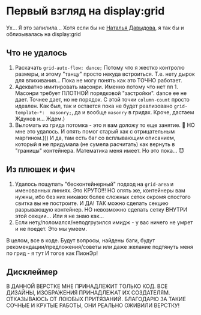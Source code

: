 # Первый взгляд на display:grid
Ух... Я это запилила... Хотя если бы не [Наталья Давыдова](https://github.com/nat-davydova), я так бы и облизывалась на display:grid

## Что не удалось
1. Раскачать `grid-auto-flow: dance;` Потому что я жестко контролю размеры, и этому "танцу" просто некуда встроиться. Т.е. нету дырок для впихивания... Пока не могу понять как это ТОЧНО работает.
2. Адекватно имитировать масонри. Именно потому что нет пп 1. Масонри требует ПЛОТНОЙ порядковой "застройки". dance ее не дает. Точнее дает, но не порядок. С этой точки `column-count` просто идеален. Как был, так и остается пока не будет реализовано `grid-template-*:  masonry;`, да и вообще `masonry` в гридах. Кроче, дастаем Ждунов и... Ждем.)
3. Выломать из грида потомка - это я вам доложу то еще занятие. 🤣
НО мне это удалось. И опять помог старый хак с отрицательным маргином.)))
И да, там есть баг со всплывающим описанием, который я не придумала (не сумела расчитать) как вернуть в "границы" контейнера. Математика меня имеет. Но это пока... 😈

## Из плюшек и фич
1. Удалось пощупать "беcконтейнерный" подход на `grid-area` и именованных линиях. Это КРУТО!!! НО опять же, контейнеры вам нужны, ибо без них никаких более сложных сеток окромя спостого свитка вы не построите.
И ДА! ТАК можно сделать секцию разрывающую контейнер. НО невозможно сделать сетку ВНУТРИ этой секции... Или я не знаю как...
2. Если нету/поломался/неподгрузился имидж - у вас ничего не умрет и не поедет. Это мы умеем.

В целом, все в коде.
Будут вопросы, найдены баги, будут рекомендации/предложения/советы или даже желание подтянуть меня по грид - я тут И тогов как ПионЭр!

## Дисклеймер
В ДАННОЙ ВЕРСТКЕ МНЕ ПРИНАДЛЕЖИТ ТОЛЬКО КОД. ВСЕ ДИЗАЙНЫ, ИЗОБРАЖЕНИЯ ПРИНАДЛЕЖАТ ИХ СОЗДАТЕЛЯМ. ОТКАЗЫВАЮСЬ ОТ ЛОЮБЫХ ПРИТЯЗАНИЙ. БЛАГОДАРЮ ЗА ТАКИЕ СОЧНЫЕ И КРУТЫЕ РАБОТЫ, ОНИ РЕАЛЬНО ОЖИВИЛИ ВЕРСТКУ!
